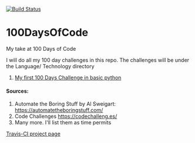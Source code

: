 [![Build Status](https://travis-ci.org/xdc7/100DaysOfCode.svg?branch=master)](https://github.com/xdc7/100DaysOfCode/)



# 100DaysOfCode
My take at 100 Days of Code

I will do all my 100 day challenges in this repo. The challenges will be under the Language/ Technology directory

1. [My first 100 Days Challenge in basic python](https://github.com/xdc7/100DaysOfCode/tree/master/python/01 "python/01")


#### Sources:
1. Automate the Boring Stuff by Al Sweigart:  <https://automatetheboringstuff.com/>
2. Code Challenges https://codechalleng.es/
3. Many more. I'll list them as time permits

[Travis-CI project page](https://travis-ci.org/xdc7/100DaysOfCode)